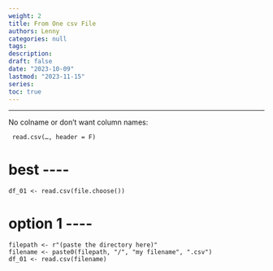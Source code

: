 ```yaml
---
weight: 2
title: From One csv File
authors: Lenny
categories: null
tags: 
description: 
draft: false
date: "2023-10-09"
lastmod: "2023-11-15"
series:
toc: true
---
```



<!--more-->
---


No colname or don’t want column names:
```
 read.csv(…, header = F)
```

# best ----
```
df_01 <- read.csv(file.choose())
```

# option 1 ----
```
filepath <- r"(paste the directory here)"
filename <- paste0(filepath, "/", "my filename", ".csv")
df_01 <- read.csv(filename)
```

